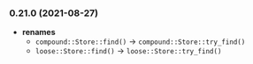 ### 0.21.0 (2021-08-27)

- **renames**
   - `compound::Store::find()` -> `compound::Store::try_find()`
   - `loose::Store::find()` -> `loose::Store::try_find()`
